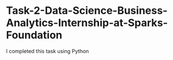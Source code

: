 # Task-2-Data-Science-Business-Analytics-Internship-at-Sparks-Foundation
I completed this task using Python 
